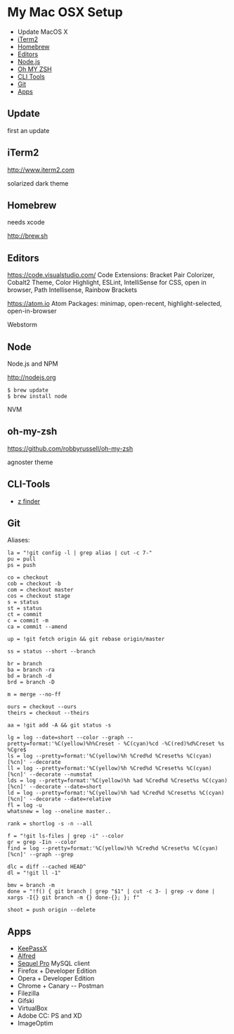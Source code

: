 # My Mac OSX Setup

- Update MacOS X
- [iTerm2](#iterm2)
- [Homebrew](#homebrew)
- [Editors](#editors)
- [Node.js](#node)
- [Oh MY ZSH](#oh-my-zsh)
- [CLI Tools](#cli-tools)
- [Git](#git)
- [Apps](#apps)


## Update
first an update

## iTerm2
http://www.iterm2.com

solarized dark theme

## Homebrew
needs xcode

http://brew.sh

## Editors
https://code.visualstudio.com/
Code Extensions: Bracket Pair Colorizer, Cobalt2 Theme, Color Highlight, ESLint, IntelliSense for CSS, open in browser, Path Intellisense, Rainbow Brackets

https://atom.io
Atom Packages: minimap, open-recent, highlight-selected, open-in-browser

Webstorm

## Node

Node.js and NPM

http://nodejs.org

    $ brew update
    $ brew install node
    
NVM

## oh-my-zsh
https://github.com/robbyrussell/oh-my-zsh

agnoster theme

## CLI-Tools
- [z finder](https://github.com/rupa/z/blob/master/z.sh)

## Git
Aliases:

    la = "!git config -l | grep alias | cut -c 7-"
    pu = pull
    ps = push

    co = checkout
    cob = checkout -b
    com = checkout master
    cos = checkout stage
    s = status
    st = status
    ct = commit
    c = commit -m
    ca = commit --amend

    up = !git fetch origin && git rebase origin/master

    ss = status --short --branch

    br = branch
    ba = branch -ra
    bd = branch -d
    brd = branch -D

    m = merge --no-ff

    ours = checkout --ours
    theirs = checkout --theirs

    aa = !git add -A && git status -s

    lg = log --date=short --color --graph --pretty=format:'%C(yellow)%h%Creset - %C(cyan)%cd -%C(red)%d%Creset %s %Cgre$
    ls = log --pretty=format:'%C(yellow)%h %Cred%d %Creset%s %C(cyan)[%cn]' --decorate
    ll = log --pretty=format:'%C(yellow)%h %Cred%d %Creset%s %C(cyan)[%cn]' --decorate --numstat
    lds = log --pretty=format:'%C(yellow)%h %ad %Cred%d %Creset%s %C(cyan)[%cn]' --decorate --date=short
    ld = log --pretty=format:'%C(yellow)%h %ad %Cred%d %Creset%s %C(cyan)[%cn]' --decorate --date=relative
    fl = log -u
    whatsnew = log --oneline master..

    rank = shortlog -s -n --all

    f = "!git ls-files | grep -i" --color
    gr = grep -Iin --color
    find = log --pretty=format:'%C(yellow)%h %Cred%d %Creset%s %C(cyan)[%cn]' --graph --grep

    dlc = diff --cached HEAD^
    dl = "!git ll -1"

    bmv = branch -m
    done = "!f() { git branch | grep "$1" | cut -c 3- | grep -v done | xargs -I{} git branch -m {} done-{}; }; f"

    shoot = push origin --delete

## Apps
- [KeePassX](https://www.keepassx.org/downloads)
- [Alfred](https://www.alfredapp.com)
- [Sequel Pro](http://www.sequelpro.com) MySQL client
- Firefox + Developer Edition
- Opera + Developer Edition
- Chrome + Canary 
-- Postman
- Filezilla
- Gifski
- VirtualBox
- Adobe CC: PS and XD
- ImageOptim
